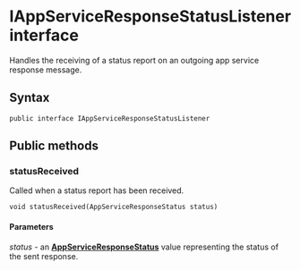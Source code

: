 # IAppServiceResponseStatusListener interface
Handles the receiving of a status report on an outgoing app service response message.

## Syntax
`public interface IAppServiceResponseStatusListener`

## Public methods

### statusReceived
Called when a status report has been received.

`void statusReceived(AppServiceResponseStatus status)`

#### Parameters  
*status* - an [**AppServiceResponseStatus**](AppServiceResponseStatus.md) value representing the status of the sent response.
